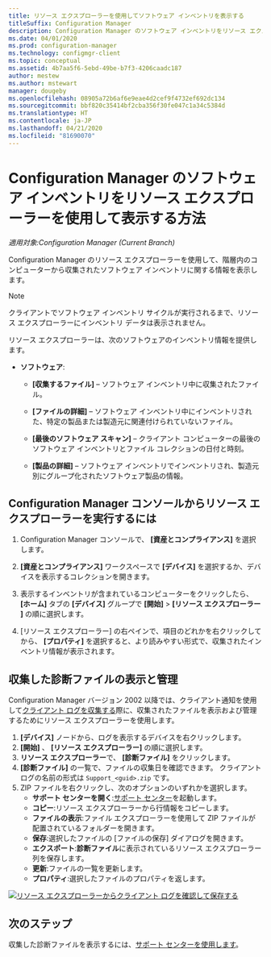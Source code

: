 ```yaml
---
title: リソース エクスプローラーを使用してソフトウェア インベントリを表示する
titleSuffix: Configuration Manager
description: Configuration Manager のソフトウェア インベントリをリソース エクスプローラーを使用して表示します。
ms.date: 04/01/2020
ms.prod: configuration-manager
ms.technology: configmgr-client
ms.topic: conceptual
ms.assetid: 4b7aa5f6-5ebd-49be-b7f3-4206caadc187
author: mestew
ms.author: mstewart
manager: dougeby
ms.openlocfilehash: 08905a72b6af6e9eae4d2cef9f4732ef692dc134
ms.sourcegitcommit: bbf820c35414bf2cba356f30fe047c1a34c5384d
ms.translationtype: HT
ms.contentlocale: ja-JP
ms.lasthandoff: 04/21/2020
ms.locfileid: "81690070"
---
```

# <a name="how-to-use-resource-explorer-to-view-software-inventory-in-configuration-manager"></a>Configuration Manager のソフトウェア インベントリをリソース エクスプローラーを使用して表示する方法

*適用対象:Configuration Manager (Current Branch)*

Configuration Manager のリソース エクスプローラーを使用して、階層内のコンピューターから収集されたソフトウェア インベントリに関する情報を表示します。  

> [!NOTE]  
>  クライアントでソフトウェア インベントリ サイクルが実行されるまで、リソース エクスプローラーにインベントリ データは表示されません。  

 リソース エクスプローラーは、次のソフトウェアのインベントリ情報を提供します。  

-   **ソフトウェア**:  

    -   **[収集するファイル]** – ソフトウェア インベントリ中に収集されたファイル。  

    -   **[ファイルの詳細]** – ソフトウェア インベントリ中にインベントリされた、特定の製品または製造元に関連付けられていないファイル。  

    -   **[最後のソフトウェア スキャン]** – クライアント コンピューターの最後のソフトウェア インベントリとファイル コレクションの日付と時刻。  

    -   **[製品の詳細]** – ソフトウェア インベントリでインベントリされ、製造元別にグループ化されたソフトウェア製品の情報。  

## <a name="to-run-resource-explorer-from-the-configuration-manager-console"></a>Configuration Manager コンソールからリソース エクスプローラーを実行するには  

1.  Configuration Manager コンソールで、 **[資産とコンプライアンス]** を選択します。

2.  **[資産とコンプライアンス]** ワークスペースで **[デバイス]** を選択するか、デバイスを表示するコレクションを開きます。  

3.  表示するインベントリが含まれているコンピューターをクリックしたら、 **[ホーム]** タブの **[デバイス]** グループで **[開始]**  >  **[リソース エクスプローラー ]** の順に選択します。

4.  [リソース エクスプローラー] の右ペインで、項目のどれかを右クリックしてから、 **[プロパティ]** を選択すると、より読みやすい形式で、収集されたインベントリ情報が表示されます。  
 
## <a name="view-and-manage-collected-diagnostic-files"></a><a name="bkmk_diag"> </a> 収集した診断ファイルの表示と管理

Configuration Manager バージョン 2002 以降では、クライアント通知を使用して[クライアント ログを収集する](../client-notification.md#client-diagnostics)際に、収集されたファイルを表示および管理するためにリソース エクスプローラーを使用します。 

1. **[デバイス]** ノードから、ログを表示するデバイスを右クリックします。
1. **[開始]** 、 **[リソース エクスプローラー]** の順に選択します。
1. **リソース エクスプローラー**で、 **[診断ファイル]** をクリックします。
1. **[診断ファイル]** の一覧で、ファイルの収集日を確認できます。 クライアント ログの名前の形式は `Support_<guid>.zip` です。
1. ZIP ファイルを右クリックし、次のオプションのいずれかを選択します。
    - **サポート センターを開く**:[サポート センター](../../../support/support-center.md)を起動します。
    - **コピー**:リソース エクスプローラーから行情報をコピーします。
    - **ファイルの表示**:ファイル エクスプローラーを使用して ZIP ファイルが配置されているフォルダーを開きます。
    - **保存**:選択したファイルの [ファイルの保存] ダイアログを開きます。
    - **エクスポート**:**診断ファイル**に表示されているリソース エクスプローラー列を保存します。
    - **更新**:ファイルの一覧を更新します。
    - **プロパティ**:選択したファイルのプロパティを返します。 

[![リソース エクスプローラーからクライアント ログを確認して保存する](./../media/4226618-view-collected-client-logs.png)](./../media/4226618-view-collected-client-logs.png#lightbox)

## <a name="next-steps"></a>次のステップ

収集した診断ファイルを表示するには、[サポート センターを使用します](../../../support/support-center.md)。
